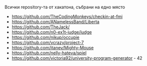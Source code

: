 Всички repository-та от хакатона, събрани на едно място

* https://github.com/TheCodingMonkeys/checkin-at-fmi
* https://github.com/ANamelessBand/Liberta
* https://github.com/TheJack/
* https://github.com/n0-ex1t-judge/judge
* https://github.com/nikup/occupie
* https://github.com/vcrazy/project-7
* https://github.com/itanev/Mighty-Mouse
* https://github.com/nelly-hateva/spiel
* https://github.com/victoria92/university-program-generator - 42
